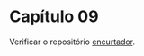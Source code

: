 # Capítulo 09

Verificar o repositório [encurtador].

[encurtador]: <https://github.com/danielfs/encurtador>
